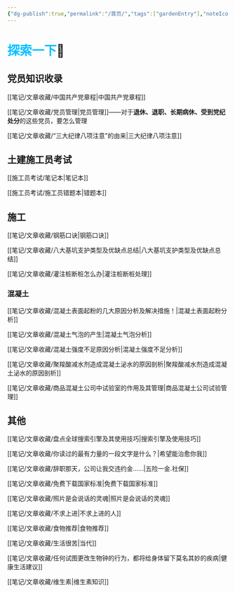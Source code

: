 ```yaml
---
{"dg-publish":true,"permalink":"/首页/","tags":["gardenEntry"],"noteIcon":"","created":"","updated":""}
---
```



# <font color=#00c0ff>探索一下</font>🧐


## 党员知识收录

[[笔记/文章收藏/中国共产党章程\|中国共产党章程]]

[[笔记/文章收藏/党员管理\|党员管理]]——对于**退休、退职、长期病休、受到党纪处分**的这些党员，要怎么管理

[[笔记/文章收藏/“三大纪律八项注意”的由来\|三大纪律八项注意]]


## 土建施工员考试

[[施工员考试/笔记本\|笔记本]]

[[施工员考试/施工员错题本\|错题本]]

## 施工

[[笔记/文章收藏/钢筋口诀\|钢筋口诀]]

[[笔记/文章收藏/八大基坑支护类型及优缺点总结\|八大基坑支护类型及优缺点总结]]

[[笔记/文章收藏/灌注桩断桩怎么办\|灌注桩断桩处理]]

### 混凝土
[[笔记/文章收藏/混凝土表面起粉的几大原因分析及解决措施！\|混凝土表面起粉分析]]

[[笔记/文章收藏/混凝土气泡的产生\|混凝土气泡分析]]

[[笔记/文章收藏/混凝土强度不足原因分析\|混凝土强度不足分析]]

[[笔记/文章收藏/聚羧酸减水剂造成混凝土泌水的原因剖析\|聚羧酸减水剂造成混凝土泌水的原因剖析]]

[[笔记/文章收藏/商品混凝土公司中试验室的作用及其管理\|商品混凝土公司试验管理]]



## 其他

[[笔记/文章收藏/盘点全球搜索引擎及其使用技巧\|搜索引擎及使用技巧]]

[[笔记/文章收藏/你读过的最有力量的一段文字是什么？\|希望能治愈你我]]

[[笔记/文章收藏/辞职那天，公司让我交违约金……\|五险一金.社保]]

[[笔记/文章收藏/免费下载国家标准\|免费下载国家标准]]

[[笔记/文章收藏/照片是会说话的灵魂\|照片是会说话的灵魂]]

[[笔记/文章收藏/不求上进\|不求上进的人]]

[[笔记/文章收藏/食物推荐\|食物推荐]]

[[笔记/文章收藏/生活很苦\|当代]]

[[笔记/文章收藏/任何试图更改生物钟的行为，都将给身体留下莫名其妙的疾病\|健康生活建议]]

[[笔记/文章收藏/维生素\|维生素知识]]























